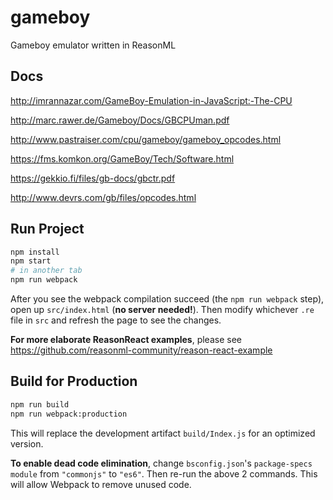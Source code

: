 # gameboy

Gameboy emulator written in ReasonML

## Docs

http://imrannazar.com/GameBoy-Emulation-in-JavaScript:-The-CPU

http://marc.rawer.de/Gameboy/Docs/GBCPUman.pdf

http://www.pastraiser.com/cpu/gameboy/gameboy_opcodes.html

https://fms.komkon.org/GameBoy/Tech/Software.html

https://gekkio.fi/files/gb-docs/gbctr.pdf

http://www.devrs.com/gb/files/opcodes.html

## Run Project

```sh
npm install
npm start
# in another tab
npm run webpack
```

After you see the webpack compilation succeed (the `npm run webpack` step), open up `src/index.html` (**no server needed!**). Then modify whichever `.re` file in `src` and refresh the page to see the changes.

**For more elaborate ReasonReact examples**, please see https://github.com/reasonml-community/reason-react-example

## Build for Production

```sh
npm run build
npm run webpack:production
```

This will replace the development artifact `build/Index.js` for an optimized version.

**To enable dead code elimination**, change `bsconfig.json`'s `package-specs` `module` from `"commonjs"` to `"es6"`. Then re-run the above 2 commands. This will allow Webpack to remove unused code.
